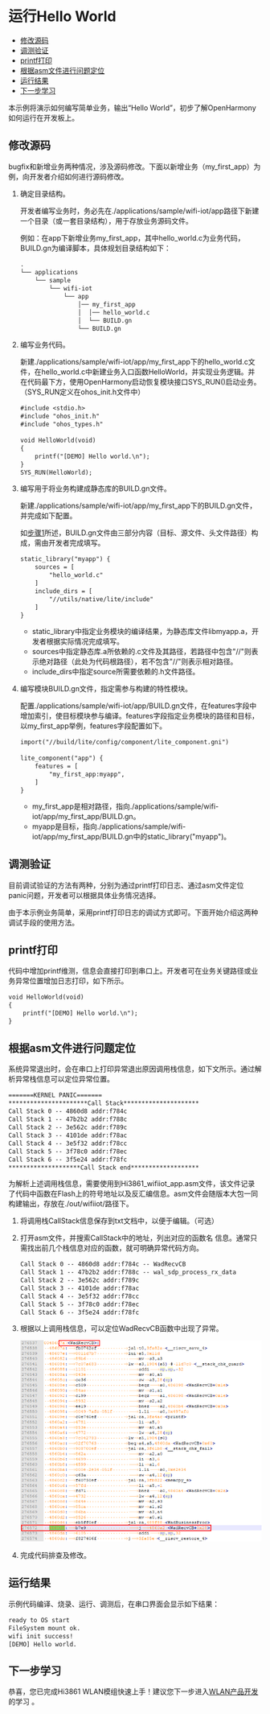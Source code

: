 # 运行Hello World<a name="ZH-CN_TOPIC_0000001128311062"></a>

-   [修改源码](#section79601457101015)
-   [调测验证](#section1621064881419)
-   [printf打印](#section1246911301217)
-   [根据asm文件进行问题定位](#section199621957141014)
-   [运行结果](#section18115713118)
-   [下一步学习](#section9712145420182)

本示例将演示如何编写简单业务，输出“Hello World”，初步了解OpenHarmony 如何运行在开发板上。

## 修改源码<a name="section79601457101015"></a>

bugfix和新增业务两种情况，涉及源码修改。下面以新增业务（my\_first\_app）为例，向开发者介绍如何进行源码修改。

1.  <a name="li5479332115116"></a>确定目录结构。

    开发者编写业务时，务必先在./applications/sample/wifi-iot/app路径下新建一个目录（或一套目录结构），用于存放业务源码文件。

    例如：在app下新增业务my\_first\_app，其中hello\_world.c为业务代码，BUILD.gn为编译脚本，具体规划目录结构如下：

    ```
    .
    └── applications
        └── sample
            └── wifi-iot
                └── app
                    │── my_first_app
                    │  │── hello_world.c
                    │  └── BUILD.gn
                    └── BUILD.gn
    ```

2.  编写业务代码。

    新建./applications/sample/wifi-iot/app/my\_first\_app下的hello\_world.c文件，在hello\_world.c中新建业务入口函数HelloWorld，并实现业务逻辑。并在代码最下方，使用OpenHarmony启动恢复模块接口SYS\_RUN\(\)启动业务。（SYS\_RUN定义在ohos\_init.h文件中）

    ```
    #include <stdio.h>
    #include "ohos_init.h"
    #include "ohos_types.h"
    
    void HelloWorld(void)
    {
        printf("[DEMO] Hello world.\n");
    }
    SYS_RUN(HelloWorld);
    ```

3.  编写用于将业务构建成静态库的BUILD.gn文件。

    新建./applications/sample/wifi-iot/app/my\_first\_app下的BUILD.gn文件，并完成如下配置。

    如[步骤1](#li5479332115116)所述，BUILD.gn文件由三部分内容（目标、源文件、头文件路径）构成，需由开发者完成填写。

    ```
    static_library("myapp") {
        sources = [
            "hello_world.c"
        ]
        include_dirs = [
            "//utils/native/lite/include"
        ]
    }
    ```

    -   static\_library中指定业务模块的编译结果，为静态库文件libmyapp.a，开发者根据实际情况完成填写。
    -   sources中指定静态库.a所依赖的.c文件及其路径，若路径中包含"//"则表示绝对路径（此处为代码根路径），若不包含"//"则表示相对路径。
    -   include\_dirs中指定source所需要依赖的.h文件路径。

4.  编写模块BUILD.gn文件，指定需参与构建的特性模块。

    配置./applications/sample/wifi-iot/app/BUILD.gn文件，在features字段中增加索引，使目标模块参与编译。features字段指定业务模块的路径和目标，以my\_first\_app举例，features字段配置如下。

    ```
    import("//build/lite/config/component/lite_component.gni")
    
    lite_component("app") {
        features = [
            "my_first_app:myapp",
        ]
    }
    ```

    -   my\_first\_app是相对路径，指向./applications/sample/wifi-iot/app/my\_first\_app/BUILD.gn。
    -   myapp是目标，指向./applications/sample/wifi-iot/app/my\_first\_app/BUILD.gn中的static\_library\("myapp"\)。


## 调测验证<a name="section1621064881419"></a>

目前调试验证的方法有两种，分别为通过printf打印日志、通过asm文件定位panic问题，开发者可以根据具体业务情况选择。

由于本示例业务简单，采用printf打印日志的调试方式即可。下面开始介绍这两种调试手段的使用方法。

## printf打印<a name="section1246911301217"></a>

代码中增加printf维测，信息会直接打印到串口上。开发者可在业务关键路径或业务异常位置增加日志打印，如下所示。

```
void HelloWorld(void)
{
    printf("[DEMO] Hello world.\n");
}
```

## 根据asm文件进行问题定位<a name="section199621957141014"></a>

系统异常退出时，会在串口上打印异常退出原因调用栈信息，如下文所示。通过解析异常栈信息可以定位异常位置。

```
=======KERNEL PANIC=======
**********************Call Stack*********************
Call Stack 0 -- 4860d8 addr:f784c
Call Stack 1 -- 47b2b2 addr:f788c
Call Stack 2 -- 3e562c addr:f789c
Call Stack 3 -- 4101de addr:f78ac
Call Stack 4 -- 3e5f32 addr:f78cc
Call Stack 5 -- 3f78c0 addr:f78ec
Call Stack 6 -- 3f5e24 addr:f78fc
********************Call Stack end*******************
```

为解析上述调用栈信息，需要使用到Hi3861\_wifiiot\_app.asm文件，该文件记录了代码中函数在Flash上的符号地址以及反汇编信息。asm文件会随版本大包一同构建输出，存放在./out/wifiiot/路径下。

1.  将调用栈CallStack信息保存到txt文档中，以便于编辑。（可选）
2.  打开asm文件，并搜索CallStack中的地址，列出对应的函数名 信息。通常只需找出前几个栈信息对应的函数，就可明确异常代码方向。

    ```
    Call Stack 0 -- 4860d8 addr:f784c -- WadRecvCB
    Call Stack 1 -- 47b2b2 addr:f788c -- wal_sdp_process_rx_data
    Call Stack 2 -- 3e562c addr:f789c
    Call Stack 3 -- 4101de addr:f78ac
    Call Stack 4 -- 3e5f32 addr:f78cc
    Call Stack 5 -- 3f78c0 addr:f78ec
    Call Stack 6 -- 3f5e24 addr:f78fc
    ```

3.  根据以上调用栈信息，可以定位WadRecvCB函数中出现了异常。

    ![](figures/zh-cn_image_0000001174270737.png)

4.  完成代码排查及修改。

## 运行结果<a name="section18115713118"></a>

示例代码编译、烧录、运行、调测后，在串口界面会显示如下结果：

```
ready to OS start
FileSystem mount ok.
wifi init success!
[DEMO] Hello world.
```

## 下一步学习<a name="section9712145420182"></a>

恭喜，您已完成Hi3861 WLAN模组快速上手！建议您下一步进入[WLAN产品开发](../guide/概述.md)的学习 。


